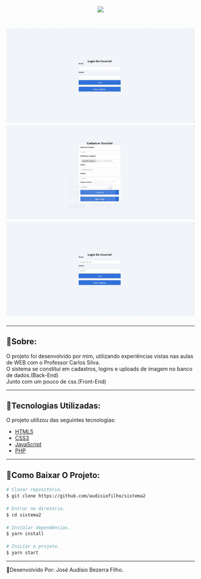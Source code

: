<h3 align="center">
<img width="200px" src="https://ik.imagekit.io/hsft2wlnp2/logo11_10_11279_1__mEd1cDT7M.png">
</h3>

<h1 align="center">
   <img src="public/primeiro.gif">
   <img src="public/segundo.gif">
   <img src="public/terceiro.gif">
</h1>

---

## 📄Sobre:
O projeto foi desenvolvido por mim, utilizando experiências vistas nas aulas de WEB com o Professor Carlos Silva.<br>
O sistema se constituí em cadastros, logins e uploads de imagem no banco de dados.(Back-End)<br>
Junto com um pouco de css.(Front-End)


---

## 📱Tecnologias Utilizadas:
O projeto utilizou das seguintes tecnologias:

- [HTML5](https://developer.mozilla.org/pt-BR/docs/Web/HTML/HTML5)
- [CSS3](https://developer.mozilla.org/pt-BR/docs/Web/CSS)
- [JavaScript](https://developer.mozilla.org/pt-BR/docs/Web/JavaScript)
- [PHP](https://www.php.net/)

---

## 📁Como Baixar O Projeto:

```bash
# Clonar repositório.
$ git clone https://github.com/audisiofilho/sistema2

# Entrar no diretório.
$ cd sistema2

# Instalar dependências.
$ yarn install

# Iniciar o projeto.
$ yarn start

```
---
👾Desenvolvido Por: José Audísio Bezerra Filho.